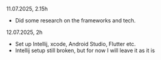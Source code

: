 11.07.2025, 2.15h
* Did some research on the frameworks and tech. 

12.07.2025, 2h
* Set up Intellij, xcode, Android Studio, Flutter etc.
* Intellij setup still broken, but for now I will leave it as it is
